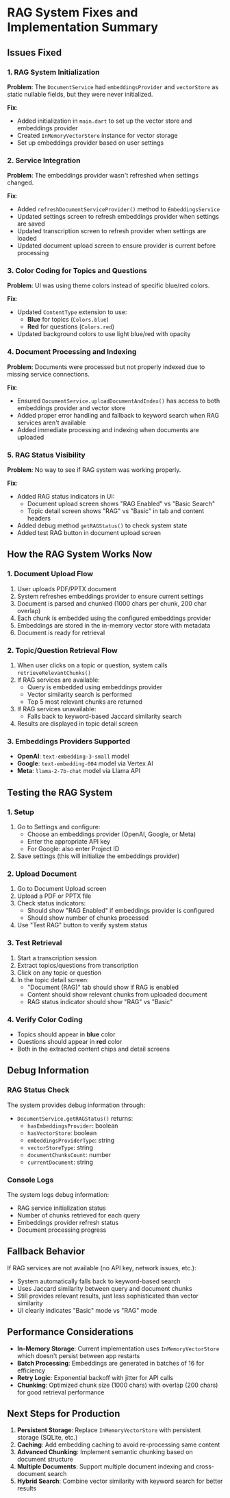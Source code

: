 # RAG System Fixes and Implementation Summary

## Issues Fixed

### 1. RAG System Initialization
**Problem**: The `DocumentService` had `embeddingsProvider` and `vectorStore` as static nullable fields, but they were never initialized.

**Fix**: 
- Added initialization in `main.dart` to set up the vector store and embeddings provider
- Created `InMemoryVectorStore` instance for vector storage
- Set up embeddings provider based on user settings

### 2. Service Integration
**Problem**: The embeddings provider wasn't refreshed when settings changed.

**Fix**:
- Added `refreshDocumentServiceProvider()` method to `EmbeddingsService`
- Updated settings screen to refresh embeddings provider when settings are saved
- Updated transcription screen to refresh provider when settings are loaded
- Updated document upload screen to ensure provider is current before processing

### 3. Color Coding for Topics and Questions
**Problem**: UI was using theme colors instead of specific blue/red colors.

**Fix**:
- Updated `ContentType` extension to use:
  - **Blue** for topics (`Colors.blue`)
  - **Red** for questions (`Colors.red`)
- Updated background colors to use light blue/red with opacity

### 4. Document Processing and Indexing
**Problem**: Documents were processed but not properly indexed due to missing service connections.

**Fix**:
- Ensured `DocumentService.uploadDocumentAndIndex()` has access to both embeddings provider and vector store
- Added proper error handling and fallback to keyword search when RAG services aren't available
- Added immediate processing and indexing when documents are uploaded

### 5. RAG Status Visibility
**Problem**: No way to see if RAG system was working properly.

**Fix**:
- Added RAG status indicators in UI:
  - Document upload screen shows "RAG Enabled" vs "Basic Search"
  - Topic detail screen shows "RAG" vs "Basic" in tab and content headers
- Added debug method `getRAGStatus()` to check system state
- Added test RAG button in document upload screen

## How the RAG System Works Now

### 1. Document Upload Flow
1. User uploads PDF/PPTX document
2. System refreshes embeddings provider to ensure current settings
3. Document is parsed and chunked (1000 chars per chunk, 200 char overlap)
4. Each chunk is embedded using the configured embeddings provider
5. Embeddings are stored in the in-memory vector store with metadata
6. Document is ready for retrieval

### 2. Topic/Question Retrieval Flow
1. When user clicks on a topic or question, system calls `retrieveRelevantChunks()`
2. If RAG services are available:
   - Query is embedded using embeddings provider
   - Vector similarity search is performed
   - Top 5 most relevant chunks are returned
3. If RAG services unavailable:
   - Falls back to keyword-based Jaccard similarity search
4. Results are displayed in topic detail screen

### 3. Embeddings Providers Supported
- **OpenAI**: `text-embedding-3-small` model
- **Google**: `text-embedding-004` model via Vertex AI
- **Meta**: `llama-2-7b-chat` model via Llama API

## Testing the RAG System

### 1. Setup
1. Go to Settings and configure:
   - Choose an embeddings provider (OpenAI, Google, or Meta)
   - Enter the appropriate API key
   - For Google: also enter Project ID
2. Save settings (this will initialize the embeddings provider)

### 2. Upload Document
1. Go to Document Upload screen
2. Upload a PDF or PPTX file
3. Check status indicators:
   - Should show "RAG Enabled" if embeddings provider is configured
   - Should show number of chunks processed
4. Use "Test RAG" button to verify system status

### 3. Test Retrieval
1. Start a transcription session
2. Extract topics/questions from transcription
3. Click on any topic or question
4. In the topic detail screen:
   - "Document (RAG)" tab should show if RAG is enabled
   - Content should show relevant chunks from uploaded document
   - RAG status indicator should show "RAG" vs "Basic"

### 4. Verify Color Coding
- Topics should appear in **blue** color
- Questions should appear in **red** color
- Both in the extracted content chips and detail screens

## Debug Information

### RAG Status Check
The system provides debug information through:
- `DocumentService.getRAGStatus()` returns:
  - `hasEmbeddingsProvider`: boolean
  - `hasVectorStore`: boolean
  - `embeddingsProviderType`: string
  - `vectorStoreType`: string
  - `documentChunksCount`: number
  - `currentDocument`: string

### Console Logs
The system logs debug information:
- RAG service initialization status
- Number of chunks retrieved for each query
- Embeddings provider refresh status
- Document processing progress

## Fallback Behavior

If RAG services are not available (no API key, network issues, etc.):
- System automatically falls back to keyword-based search
- Uses Jaccard similarity between query and document chunks
- Still provides relevant results, just less sophisticated than vector similarity
- UI clearly indicates "Basic" mode vs "RAG" mode

## Performance Considerations

- **In-Memory Storage**: Current implementation uses `InMemoryVectorStore` which doesn't persist between app restarts
- **Batch Processing**: Embeddings are generated in batches of 16 for efficiency
- **Retry Logic**: Exponential backoff with jitter for API calls
- **Chunking**: Optimized chunk size (1000 chars) with overlap (200 chars) for good retrieval performance

## Next Steps for Production

1. **Persistent Storage**: Replace `InMemoryVectorStore` with persistent storage (SQLite, etc.)
2. **Caching**: Add embedding caching to avoid re-processing same content
3. **Advanced Chunking**: Implement semantic chunking based on document structure
4. **Multiple Documents**: Support multiple document indexing and cross-document search
5. **Hybrid Search**: Combine vector similarity with keyword search for better results